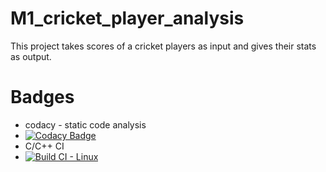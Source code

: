 # M1_cricket_player_analysis
This project takes scores of a cricket players as input and gives their stats as output.
# Badges
* codacy - static code analysis
* [![Codacy Badge](https://app.codacy.com/project/badge/Grade/9c8c93d17bf74d52ab3e1057b88f04c8)](https://www.codacy.com/gh/sharathminnu/M1_cricket_player_analysis/dashboard?utm_source=github.com&amp;utm_medium=referral&amp;utm_content=sharathminnu/M1_cricket_player_analysis&amp;utm_campaign=Badge_Grade)
* C/C++ CI
* [![Build CI - Linux](https://github.com/sharathminnu/M1_cricket_player_analysis/actions/workflows/c-cpp.yml/badge.svg)](https://github.com/sharathminnu/M1_cricket_player_analysis/actions/workflows/c-cpp.yml)
